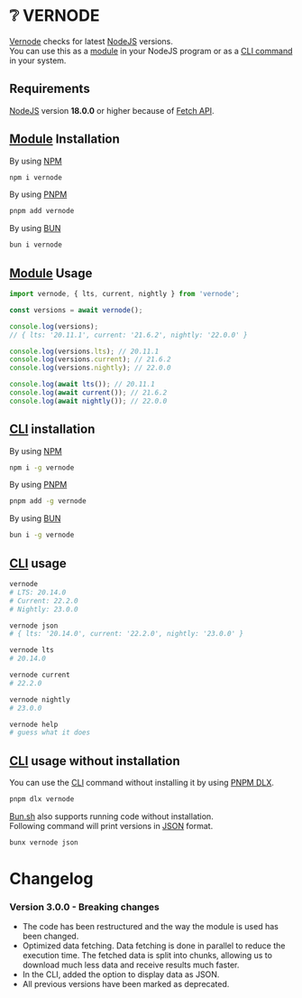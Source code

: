 # ❔ VERNODE

[Vernode](https://www.npmjs.com/package/vernode) checks for latest [NodeJS](https://nodejs.org/en/about) versions.  
You can use this as a [module](https://nodejs.org/api/esm.html#introduction) in your NodeJS program or as a [CLI command](https://en.wikipedia.org/wiki/Command-line_interface) in your system.

## Requirements

[NodeJS](https://nodejs.org/en/download) version **18.0.0** or higher because of [Fetch API](https://nodejs.org/en/blog/release/v18.0.0/).

## [Module](https://nodejs.org/api/esm.html#introduction) Installation

By using [NPM](https://docs.npmjs.com/packages-and-modules/getting-packages-from-the-registry)

```bash
npm i vernode
```

By using [PNPM](https://pnpm.io/pnpm-cli)

```bash
pnpm add vernode
```

By using [BUN](https://bun.sh/docs/cli/install)

```bash
bun i vernode
```

## [Module](https://nodejs.org/api/esm.html#introduction) Usage

```js
import vernode, { lts, current, nightly } from 'vernode';

const versions = await vernode();

console.log(versions);
// { lts: '20.11.1', current: '21.6.2', nightly: '22.0.0' }

console.log(versions.lts); // 20.11.1
console.log(versions.current); // 21.6.2
console.log(versions.nightly); // 22.0.0

console.log(await lts()); // 20.11.1
console.log(await current()); // 21.6.2
console.log(await nightly()); // 22.0.0
```

## [CLI](https://en.wikipedia.org/wiki/Command-line_interface) installation

By using [NPM](https://docs.npmjs.com/packages-and-modules/getting-packages-from-the-registry)

```bash
npm i -g vernode
```

By using [PNPM](https://pnpm.io/pnpm-cli)

```bash
pnpm add -g vernode
```

By using [BUN](https://bun.sh/docs/cli/install)

```bash
bun i -g vernode
```

## [CLI](https://en.wikipedia.org/wiki/Command-line_interface) usage

```bash
vernode
# LTS: 20.14.0
# Current: 22.2.0
# Nightly: 23.0.0

vernode json
# { lts: '20.14.0', current: '22.2.0', nightly: '23.0.0' }

vernode lts
# 20.14.0

vernode current
# 22.2.0

vernode nightly
# 23.0.0

vernode help
# guess what it does
```

## [CLI](https://en.wikipedia.org/wiki/Command-line_interface) usage without installation

You can use the [CLI](https://en.wikipedia.org/wiki/Command-line_interface) command without installing it by using [PNPM DLX](https://pnpm.io/cli/dlx).

```bash
pnpm dlx vernode
```

[Bun.sh](https://bun.sh/) also supports running code without installation.  
Following command will print versions in [JSON](https://en.wikipedia.org/wiki/JSON) format.

```bash
bunx vernode json
```

# Changelog

### Version 3.0.0 - Breaking changes

- The code has been restructured and the way the module is used has been changed.
- Optimized data fetching. Data fetching is done in parallel to reduce the execution time. The fetched data is split into chunks, allowing us to download much less data and receive results much faster.
- In the CLI, added the option to display data as JSON.
- All previous versions have been marked as deprecated.
